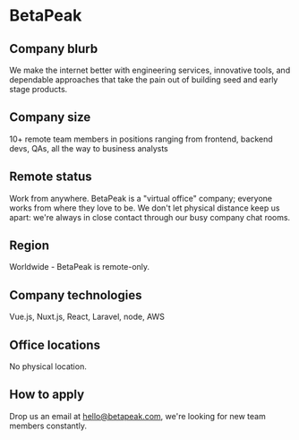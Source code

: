# BetaPeak

## Company blurb

We make the internet better with engineering services, innovative tools, and dependable approaches that take the pain out of building seed and early stage products.

## Company size

10+ remote team members in positions ranging from frontend, backend devs, QAs, all the way to business analysts

## Remote status

Work from anywhere.
BetaPeak is a "virtual office" company; everyone works from where they love to be. We don't let physical distance keep us apart: we're always in close contact through our busy company chat rooms.

## Region

Worldwide - BetaPeak is remote-only.

## Company technologies

Vue.js, Nuxt.js, React, Laravel, node, AWS

## Office locations

No physical location.

## How to apply

Drop us an email at hello@betapeak.com, we're looking for new team members constantly.
